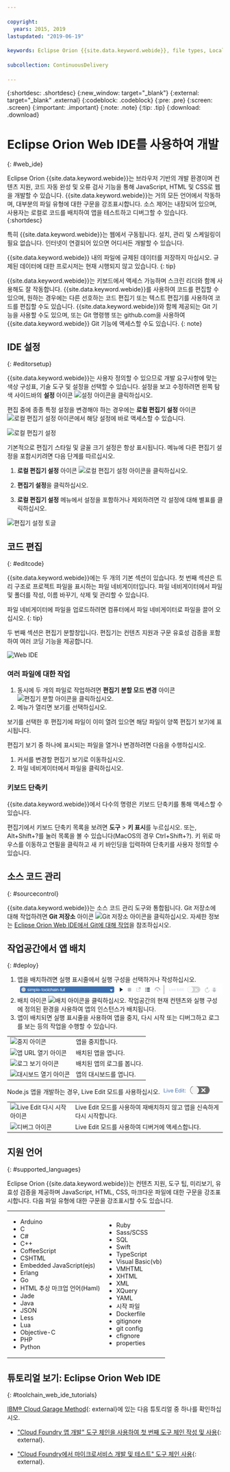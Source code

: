 ```yaml
---

copyright:
  years: 2015, 2019
lastupdated: "2019-06-19"

keywords: Eclipse Orion {{site.data.keyword.webide}}, file types, Local Editor Settings icon

subcollection: ContinuousDelivery

---
```


{:shortdesc: .shortdesc}
{:new_window: target="_blank"}
{:external: target="_blank" .external}
{:codeblock: .codeblock}
{:pre: .pre}
{:screen: .screen}
{:important: .important}
{:note: .note}
{:tip: .tip}
{:download: .download}

# Eclipse Orion Web IDE를 사용하여 개발
{: #web_ide}

Eclipse Orion {{site.data.keyword.webide}}는 브라우저 기반의 개발 환경이며 컨텐츠 지원, 코드 자동 완성 및 오류 검사 기능을 통해 JavaScript, HTML 및 CSS로 웹을 개발할 수 있습니다. {{site.data.keyword.webide}}는 거의 모든 언어에서 작동하며, 대부분의 파일 유형에 대한 구문을 강조표시합니다. 소스 제어는 내장되어 있으며, 사용자는 로컬로 코드를 배치하여 앱을 테스트하고 디버그할 수 있습니다.
{:shortdesc}

특히 {{site.data.keyword.webide}}는 웹에서 구동됩니다. 설치, 관리 및 스케일링이 필요 없습니다. 인터넷이 연결되어 있으면 어디서든 개발할 수 있습니다.

{{site.data.keyword.webide}} 내의 파일에 규제된 데이터를 저장하지 마십시오. 규제된 데이터에 대한 프로시저는 현재 시행되지 않고 있습니다.
{: tip}

{{site.data.keyword.webide}}는 키보드에서 액세스 가능하며 스크린 리더와 함께 사용해도 잘 작동합니다. {{site.data.keyword.webide}}를 사용하여 코드를 편집할 수 있으며, 원하는 경우에는 다른 선호하는 코드 편집기 또는 텍스트 편집기를 사용하여 코드를 편집할 수도 있습니다. {{site.data.keyword.webide}}와 함께 제공되는 Git 기능을 사용할 수도 있으며, 또는 Git 명령행 또는 github.com을 사용하여 {{site.data.keyword.webide}} Git 기능에 액세스할 수도 있습니다.
{: note}

## IDE 설정
{: #editorsetup}

{{site.data.keyword.webide}}는 사용자 정의할 수 있으므로 개발 요구사항에 맞는 색상 구성표, 기술 도구 및 설정을 선택할 수 있습니다. 설정을 보고 수정하려면 왼쪽 탐색 사이드바의 **설정** 아이콘 <img class="inline" src="images/webide_settings_icon_light_small.png"  alt="설정 아이콘">을 클릭하십시오.

편집 중에 종종 특정 설정을 변경해야 하는 경우에는 **로컬 편집기 설정** 아이콘 <img class="inline" src="images/webide_local_settings_icon_light_small.png"  alt="로컬 편집기 설정 아이콘">에서 해당 설정에 바로 액세스할 수 있습니다.

![로컬 편집기 설정](images/webide_local_editor_settings_light.png)

기본적으로 편집기 스타일 및 글꼴 크기 설정은 항상 표시됩니다. 메뉴에 다른 편집기 설정을 포함시키려면 다음 단계를 따르십시오.

1. **로컬 편집기 설정** 아이콘 <img class="inline" src="images/webide_local_settings_icon_light_small.png"  alt="로컬 편집기 설정 아이콘">을 클릭하십시오.

2. **편집기 설정**을 클릭하십시오.

3. **로컬 편집기 설정** 메뉴에서 설정을 포함하거나 제외하려면 각 설정에 대해 별표를 클릭하십시오.

![편집기 설정 토글](images/webide_editor_settings_toggle_light.png)


## 코드 편집
{: #editcode}

{{site.data.keyword.webide}}에는 두 개의 기본 섹션이 있습니다. 첫 번째 섹션은 트리 구조로 프로젝트 파일을 표시하는 파일 네비게이터입니다. 파일 네비게이터에서 파일 및 폴더를 작성, 이름 바꾸기, 삭제 및 관리할 수 있습니다.

파일 네비게이터에 파일을 업로드하려면 컴퓨터에서 파일 네비게이터로 파일을 끌어 오십시오.
{: tip}

두 번째 섹션은 편집기 분할창입니다. 편집기는 컨텐츠 지원과 구문 유효성 검증을 포함하여 여러 코딩 기능을 제공합니다.

![Web IDE](images/webide_light.png)

### 여러 파일에 대한 작업
1. 동시에 두 개의 파일로 작업하려면 **편집기 분할 모드 변경** 아이콘 <img class="inline" src="images/webide_split_editor_icon_light_small.png"  alt="편집기 분할 아이콘">을 클릭하십시오.
2. 메뉴가 열리면 보기를 선택하십시오.

 보기를 선택한 후 편집기에 파일이 이미 열려 있으면 해당 파일이 양쪽 편집기 보기에 표시됩니다.

 편집기 보기 중 하나에 표시되는 파일을 열거나 변경하려면 다음을 수행하십시오.
 1. 커서를 변경할 편집기 보기로 이동하십시오.
 2. 파일 네비게이터에서 파일을 클릭하십시오.

### 키보드 단축키
{{site.data.keyword.webide}}에서 다수의 명령은 키보드 단축키를 통해 액세스할 수 있습니다.

편집기에서 키보드 단축키 목록을 보려면 **도구** > **키 표시**를 누르십시오. 또는, Alt+Shift+?를 눌러 목록을 볼 수 있습니다(MacOS의 경우 Ctrl+Shift+?). 키 위로 마우스를 이동하고 연필을 클릭하고 새 키 바인딩을 입력하여 단축키를 사용자 정의할 수 있습니다.

## 소스 코드 관리
{: #sourcecontrol}

{{site.data.keyword.webide}}는 소스 코드 관리 도구와 통합됩니다. Git 저장소에 대해 작업하려면 **Git 저장소** 아이콘 <img class="inline" src="images/webide_git_icon_light_small.png"  alt="Git 저장소 아이콘">을 클릭하십시오.  자세한 정보는 [Eclipse Orion Web IDE에서 Git에 대해 작업](/docs/services/ContinuousDelivery?topic=ContinuousDelivery-git_web_ide#git_web_ide)을 참조하십시오.

## 작업공간에서 앱 배치
{: #deploy}

1. 앱을 배치하려면 실행 표시줄에서 실행 구성을 선택하거나 작성하십시오.
   ![실행 표시줄](images/webide_runbar_light.png)   
1. 배치 아이콘 <img class="inline" src="images/webide_deploy_button_light_small.png"  alt="배치 아이콘">을 클릭하십시오. 작업공간의 현재 컨텐츠와 실행 구성에 정의된 환경을 사용하여 앱의 인스턴스가 배치됩니다.
2. 앱이 배치되면 실행 표시줄을 사용하여 앱을 중지, 다시 시작 또는 디버그하고 로그를 보는 등의 작업을 수행할 수 있습니다.

<table role="presentation">
<tr><td><img src="./images/stop_button.png"  alt="중지 아이콘"></td><td>앱을 중지합니다.</td></tr>
<tr><td> <img src="./images/open_app_url.png"  alt="앱 URL 열기 아이콘"></td><td> 배치된 앱을 엽니다.</td></tr>
<tr><td><img src="./images/view_logs.png"  alt="로그 보기 아이콘"></td><td>배치된 앱의 로그를 봅니다.</td></tr>
<tr><td><img src="./images/open_dashboard.png"  alt="대시보드 열기 아이콘"></td><td>앱의 대시보드를 엽니다.</td></tr>
</table>

Node.js 앱을 개발하는 경우, Live Edit 모드를 사용하십시오. <img  src="./images/enable_live_edit.png"  alt="Live Edit 슬라이더 사용">

<table role="presentation"><tr><td><img src="./images/live_edit_restart.png"  alt="Live Edit 다시 시작 아이콘"></td><td>Live Edit 모드를 사용하여 재배치하지 않고 앱을 신속하게 다시 시작합니다.</td></tr>
<tr><td> <img src="./images/debug_icon.png"  alt="디버그 아이콘"></td>
<td>Live Edit 모드를 사용하여 디버거에 액세스합니다.
</td></tr>
</table>

## 지원 언어
{: #supported_languages}

Eclipse Orion {{site.data.keyword.webide}}는 컨텐츠 지원, 도구 팁, 미리보기, 유효성 검증을 제공하며 JavaScript, HTML, CSS, 마크다운 파일에 대한 구문을 강조표시합니다. 다음 파일 유형에 대한 구문을 강조표시할 수도 있습니다.

<table role="presentation">
<tr>
<td>
<ul><li>Arduino
</li><li>C</li>
<li>C#
</li><li>C++
</li><li>CoffeeScript
</li><li>CSHTML
</li><li>Embedded JavaScript(ejs)
</li><li>Erlang
</li><li>Go
</li><li>HTML 추상 마크업 언어(Haml)
</li><li>Jade
</li><li>Java
</li><li>JSON
</li><li>Less  
</li><li>Lua  
</li><li>Objective-C
</li><li>PHP
</li><li>Python</li></ul>
</td>
<td>
<ul><li>Ruby
</li><li>Sass/SCSS
</li><li>SQL
</li><li>Swift
</li><li>TypeScript
</li><li>Visual Basic(vb)
</li><li>VMHTML
</li><li>XHTML
</li><li>XML
</li><li>XQuery
</li><li>YAML
</li><li>시작 파일 	
</li><li>Dockerfile
</li><li>gitignore
</li><li>git config
</li><li>cfignore
</li><li>properties
</li></ul>
</td>
</tr>
</table>

## 튜토리얼 보기: Eclipse Orion Web IDE
{: #toolchain_web_ide_tutorials}

[IBM&reg; Cloud Garage Method](https://www.ibm.com/cloud/garage){: external}에 있는 다음 튜토리얼 중 하나를 확인하십시오.

  * ["Cloud Foundry 앱 개발" 도구 체인을 사용하여 첫 번째 도구 체인 작성 및 사용](https://www.ibm.com/cloud/garage/tutorials/introduce-develop-cloud-foundry-app-toolchain){: external}.

  * ["Cloud Foundry에서 마이크로서비스 개발 및 테스트" 도구 체인 사용](https://www.ibm.com/cloud/garage/tutorials/use-develop-test-microservices-on-cloud-foundry-toolchain){: external}.  
